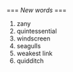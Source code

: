 === *New words* ===

1. zany
2. quintessential
3. windscreen
4. seagulls
5. weakest link
6. quidditch
